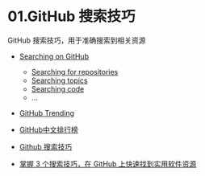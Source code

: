 # 01.GitHub 搜索技巧

GitHub 搜索技巧，用于准确搜索到相关资源

- [Searching on GitHub](https://help.github.com/en/github/searching-for-information-on-github/searching-on-github)
    - [Searching for repositories](https://help.github.com/en/github/searching-for-information-on-github/searching-for-repositories)
    - [Searching topics](https://help.github.com/en/github/searching-for-information-on-github/searching-topics)
    - [Searching code](https://help.github.com/en/github/searching-for-information-on-github/searching-code)
    - ...

- [GitHub Trending](https://github.com/trending)
- [GitHub中文排行榜](https://github.com/kon9chunkit/GitHub-Chinese-Top-Charts)
- [Github 搜索技巧](https://www.jianshu.com/p/7321caea2a08)
- [掌握 3 个搜索技巧，在 GitHub 上快速找到实用软件资源](https://sspai.com/post/46061)